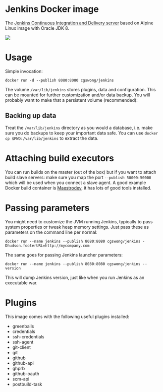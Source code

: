 # Jenkins Docker image

The [Jenkins Continuous Integration and Delivery server](http://jenkins-ci.org/) based on Alpine Linux image with Oracle JDK 8.

<img src="http://jenkins-ci.org/sites/default/files/jenkins_logo.png"/>

# Usage
Simple invocation:

```console
docker run -d --publish 8080:8080 cgswong/jenkins
```

The volume `/var/lib/jenkins` stores plugins, data and configuration. This can be mounted for further customization and/or data backup.
You will probably want to make that a persistent volume (recommended):

## Backing up data
Treat the `/var/lib/jenkins` directory as you would a database, i.e. make sure you do backups to keep your important data safe. You can use `docker cp $PWD:/var/lib/jenkins` to extract the data.

# Attaching build executors
You can run builds on the master (out of the box) but if you want to attach build slave servers: make sure you map the port `--publish 50000:50000` which will be used when you connect a slave agent. A good example Docker build container is [Maestrodev](https://registry.hub.docker.com/u/maestrodev/build-agent), it has lots of good tools installed.

# Passing parameters
You might need to customize the JVM running Jenkins, typically to pass system properties or tweak heap memory settings. Just pass these as parameters on the command line per normal:

```console
docker run --name jenkins --publish 8080:8080 cgswong/jenkins -Dhudson.footerURL=http://mycompany.com
```

The same goes for passing Jenkins launcher parameters:

```console
docker run --name jenkins --publish 8080:8080 cgswong/jenkins --version
```

This will dump Jenkins version, just like when you run Jenkins as an executable war.

# Plugins
This image comes with the following useful plugins installed:

- greenballs
- credentials
- ssh-credentials
- ssh-agent
- git-client
- git
- github
- github-api
- ghprb
- github-oauth
- scm-api
- postbuild-task
